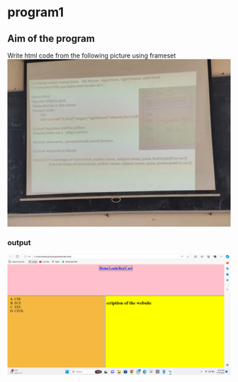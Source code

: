 # program1

## Aim of the program
Write html code from the following picture using frameset
![input](question.jpg)

### output
![output](out.png)
 
